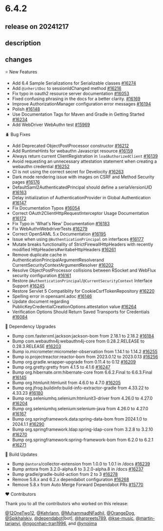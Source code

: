 # 6.4.2

## release on 20241217

## description

## changes

⭐ New Features

* Add 6.4 Sample Serializations for Serializable classes <a href="https://github.com/spring-projects/spring-security/issues/16274" data-hovercard-type="issue" data-hovercard-url="/spring-projects/spring-security/issues/16274/hovercard">#16274</a>
* Add <code>@inheritDoc</code> to sessionIdChanged method <a href="https://github.com/spring-projects/spring-security/pull/16216" data-hovercard-type="pull_request" data-hovercard-url="/spring-projects/spring-security/pull/16216/hovercard">#16216</a>
* Fix typo in oauth2 resource server documentation <a href="https://github.com/spring-projects/spring-security/pull/16053" data-hovercard-type="pull_request" data-hovercard-url="/spring-projects/spring-security/pull/16053/hovercard">#16053</a>
* Fixed confusing phrasing in the docs for a better clarity. <a href="https://github.com/spring-projects/spring-security/pull/16169" data-hovercard-type="pull_request" data-hovercard-url="/spring-projects/spring-security/pull/16169/hovercard">#16169</a>
* Improve AuthorizationManager configuration error messages <a href="https://github.com/spring-projects/spring-security/pull/16194" data-hovercard-type="pull_request" data-hovercard-url="/spring-projects/spring-security/pull/16194/hovercard">#16194</a>
* Polish <a href="https://github.com/spring-projects/spring-security/pull/16148" data-hovercard-type="pull_request" data-hovercard-url="/spring-projects/spring-security/pull/16148/hovercard">#16148</a>
* Use Documentation Tags for Maven and Gradle in Getting Started <a href="https://github.com/spring-projects/spring-security/pull/16234" data-hovercard-type="pull_request" data-hovercard-url="/spring-projects/spring-security/pull/16234/hovercard">#16234</a>
* Add WebDriver WebAuthn test <a href="https://github.com/spring-projects/spring-security/pull/15969" data-hovercard-type="pull_request" data-hovercard-url="/spring-projects/spring-security/pull/15969/hovercard">#15969</a>

🪲 Bug Fixes

* Add Deprecated ObjectPostProcessor constructor <a href="https://github.com/spring-projects/spring-security/pull/16212" data-hovercard-type="pull_request" data-hovercard-url="/spring-projects/spring-security/pull/16212/hovercard">#16212</a>
* Add RuntimeHints for webauthn Javascript resource <a href="https://github.com/spring-projects/spring-security/pull/16159" data-hovercard-type="pull_request" data-hovercard-url="/spring-projects/spring-security/pull/16159/hovercard">#16159</a>
* Always return current ClientRegistration in <code>loadAuthorizedClient</code> <a href="https://github.com/spring-projects/spring-security/issues/16139" data-hovercard-type="issue" data-hovercard-url="/spring-projects/spring-security/issues/16139/hovercard">#16139</a>
* Avoid requesting an unnecessary attestation statement when creating a webauthn credential <a href="https://github.com/spring-projects/spring-security/pull/16252" data-hovercard-type="pull_request" data-hovercard-url="/spring-projects/spring-security/pull/16252/hovercard">#16252</a>
* CI is not using the correct secret for Develocity <a href="https://github.com/spring-projects/spring-security/issues/16263" data-hovercard-type="issue" data-hovercard-url="/spring-projects/spring-security/issues/16263/hovercard">#16263</a>
* Dark mode rendering issue with images on CSRF and Method Security pages <a href="https://github.com/spring-projects/spring-security/issues/16176" data-hovercard-type="issue" data-hovercard-url="/spring-projects/spring-security/issues/16176/hovercard">#16176</a>
* DefaultSaml2AuthenticatedPrincipal should define a serialVersionUID <a href="https://github.com/spring-projects/spring-security/issues/16163" data-hovercard-type="issue" data-hovercard-url="/spring-projects/spring-security/issues/16163/hovercard">#16163</a>
* Delay initialization of AuthenticationProvider in Global Authentication <a href="https://github.com/spring-projects/spring-security/issues/16147" data-hovercard-type="issue" data-hovercard-url="/spring-projects/spring-security/issues/16147/hovercard">#16147</a>
* Fix Documentation Typos <a href="https://github.com/spring-projects/spring-security/pull/16054" data-hovercard-type="pull_request" data-hovercard-url="/spring-projects/spring-security/pull/16054/hovercard">#16054</a>
* Correct OAuth2ClientHttpRequestInterceptor Usage Documentation <a href="https://github.com/spring-projects/spring-security/pull/16172" data-hovercard-type="pull_request" data-hovercard-url="/spring-projects/spring-security/pull/16172/hovercard">#16172</a>
* Fix Typo in 'What's New' Documentation <a href="https://github.com/spring-projects/spring-security/pull/16183" data-hovercard-type="pull_request" data-hovercard-url="/spring-projects/spring-security/pull/16183/hovercard">#16183</a>
* Fix WebAuthnWebdriverTests <a href="https://github.com/spring-projects/spring-security/pull/16279" data-hovercard-type="pull_request" data-hovercard-url="/spring-projects/spring-security/pull/16279/hovercard">#16279</a>
* Correct OpenSAML 5.x Documentation <a href="https://github.com/spring-projects/spring-security/pull/16195" data-hovercard-type="pull_request" data-hovercard-url="/spring-projects/spring-security/pull/16195/hovercard">#16195</a>
* Issue when using <code>@AuthenticationPrincipal</code> on interfaces <a href="https://github.com/spring-projects/spring-security/issues/16177" data-hovercard-type="issue" data-hovercard-url="/spring-projects/spring-security/issues/16177/hovercard">#16177</a>
* Mutate breaks functionality of StrictFirewallHttpHeaders with recently modified HttpHeaders#writabeHttpHeaders <a href="https://github.com/spring-projects/spring-security/issues/16261" data-hovercard-type="issue" data-hovercard-url="/spring-projects/spring-security/issues/16261/hovercard">#16261</a>
* Remove duplicate cache in AuthenticationPrincipalArgumentResolverand CurrentSecurityContextArgumentResolver <a href="https://github.com/spring-projects/spring-security/pull/16202" data-hovercard-type="pull_request" data-hovercard-url="/spring-projects/spring-security/pull/16202/hovercard">#16202</a>
* Resolve ObjectPostProcessor collisions between RSocket and WebFlux security configuration <a href="https://github.com/spring-projects/spring-security/issues/16161" data-hovercard-type="issue" data-hovercard-url="/spring-projects/spring-security/issues/16161/hovercard">#16161</a>
* Restore <code>@AuthenticationPrincipal</code>/<code>@CurrentSecurityContext</code> Interface Support <a href="https://github.com/spring-projects/spring-security/pull/16245" data-hovercard-type="pull_request" data-hovercard-url="/spring-projects/spring-security/pull/16245/hovercard">#16245</a>
* Restore Servlet 5 Compatiblity for CookieCsrfTokenRepository <a href="https://github.com/spring-projects/spring-security/issues/16220" data-hovercard-type="issue" data-hovercard-url="/spring-projects/spring-security/issues/16220/hovercard">#16220</a>
* Spelling error in opensaml.adoc <a href="https://github.com/spring-projects/spring-security/pull/16146" data-hovercard-type="pull_request" data-hovercard-url="/spring-projects/spring-security/pull/16146/hovercard">#16146</a>
* Update document regarding PublicKeyCredentialCreationOptions.attestation value <a href="https://github.com/spring-projects/spring-security/pull/16264" data-hovercard-type="pull_request" data-hovercard-url="/spring-projects/spring-security/pull/16264/hovercard">#16264</a>
* Verification Options Should Return Saved Transports for Credentials <a href="https://github.com/spring-projects/spring-security/issues/16084" data-hovercard-type="issue" data-hovercard-url="/spring-projects/spring-security/issues/16084/hovercard">#16084</a>

🔨 Dependency Upgrades

* Bump com.fasterxml.jackson:jackson-bom from 2.18.1 to 2.18.2 <a href="https://github.com/spring-projects/spring-security/pull/16184" data-hovercard-type="pull_request" data-hovercard-url="/spring-projects/spring-security/pull/16184/hovercard">#16184</a>
* Bump com.webauthn4j:webauthn4j-core from 0.28.2.RELEASE to 0.28.3.RELEASE <a href="https://github.com/spring-projects/spring-security/pull/16203" data-hovercard-type="pull_request" data-hovercard-url="/spring-projects/spring-security/pull/16203/hovercard">#16203</a>
* Bump io.micrometer:micrometer-observation from 1.14.1 to 1.14.2 <a href="https://github.com/spring-projects/spring-security/pull/16255" data-hovercard-type="pull_request" data-hovercard-url="/spring-projects/spring-security/pull/16255/hovercard">#16255</a>
* Bump io.projectreactor:reactor-bom from 2023.0.12 to 2023.0.13 <a href="https://github.com/spring-projects/spring-security/pull/16256" data-hovercard-type="pull_request" data-hovercard-url="/spring-projects/spring-security/pull/16256/hovercard">#16256</a>
* Bump org.gradle.wrapper-upgrade from 0.11.4 to 0.12 <a href="https://github.com/spring-projects/spring-security/pull/16209" data-hovercard-type="pull_request" data-hovercard-url="/spring-projects/spring-security/pull/16209/hovercard">#16209</a>
* Bump org.gretty:gretty from 4.1.5 to 4.1.6 <a href="https://github.com/spring-projects/spring-security/pull/16247" data-hovercard-type="pull_request" data-hovercard-url="/spring-projects/spring-security/pull/16247/hovercard">#16247</a>
* Bump org.hibernate.orm:hibernate-core from 6.6.2.Final to 6.6.3.Final <a href="https://github.com/spring-projects/spring-security/pull/16145" data-hovercard-type="pull_request" data-hovercard-url="/spring-projects/spring-security/pull/16145/hovercard">#16145</a>
* Bump org.htmlunit:htmlunit from 4.6.0 to 4.7.0 <a href="https://github.com/spring-projects/spring-security/pull/16205" data-hovercard-type="pull_request" data-hovercard-url="/spring-projects/spring-security/pull/16205/hovercard">#16205</a>
* Bump org.jfrog.buildinfo:build-info-extractor-gradle from 4.33.22 to 4.33.23 <a href="https://github.com/spring-projects/spring-security/pull/16180" data-hovercard-type="pull_request" data-hovercard-url="/spring-projects/spring-security/pull/16180/hovercard">#16180</a>
* Bump org.seleniumhq.selenium:htmlunit3-driver from 4.26.0 to 4.27.0 <a href="https://github.com/spring-projects/spring-security/pull/16204" data-hovercard-type="pull_request" data-hovercard-url="/spring-projects/spring-security/pull/16204/hovercard">#16204</a>
* Bump org.seleniumhq.selenium:selenium-java from 4.26.0 to 4.27.0 <a href="https://github.com/spring-projects/spring-security/pull/16167" data-hovercard-type="pull_request" data-hovercard-url="/spring-projects/spring-security/pull/16167/hovercard">#16167</a>
* Bump org.springframework.data:spring-data-bom from 2024.1.0 to 2024.1.1 <a href="https://github.com/spring-projects/spring-security/pull/16290" data-hovercard-type="pull_request" data-hovercard-url="/spring-projects/spring-security/pull/16290/hovercard">#16290</a>
* Bump org.springframework.ldap:spring-ldap-core from 3.2.8 to 3.2.10 <a href="https://github.com/spring-projects/spring-security/pull/16270" data-hovercard-type="pull_request" data-hovercard-url="/spring-projects/spring-security/pull/16270/hovercard">#16270</a>
* Bump org.springframework:spring-framework-bom from 6.2.0 to 6.2.1 <a href="https://github.com/spring-projects/spring-security/pull/16271" data-hovercard-type="pull_request" data-hovercard-url="/spring-projects/spring-security/pull/16271/hovercard">#16271</a>

🔩 Build Updates

* Bump <code>@antora</code>/collector-extension from 1.0.0 to 1.0.1 in /docs <a href="https://github.com/spring-projects/spring-security/pull/16239" data-hovercard-type="pull_request" data-hovercard-url="/spring-projects/spring-security/pull/16239/hovercard">#16239</a>
* Bump antora from 3.2.0-alpha.6 to 3.2.0-alpha.8 in /docs <a href="https://github.com/spring-projects/spring-security/pull/16237" data-hovercard-type="pull_request" data-hovercard-url="/spring-projects/spring-security/pull/16237/hovercard">#16237</a>
* Bump gradle/gradle-build-action from 2 to 3 <a href="https://github.com/spring-projects/spring-security/pull/16278" data-hovercard-type="pull_request" data-hovercard-url="/spring-projects/spring-security/pull/16278/hovercard">#16278</a>
* Remove 5.8.x and 6.2.x dependabot configuration <a href="https://github.com/spring-projects/spring-security/issues/16268" data-hovercard-type="issue" data-hovercard-url="/spring-projects/spring-security/issues/16268/hovercard">#16268</a>
* Remove 5.8.x from Auto Merge Forward Dependabot PRs <a href="https://github.com/spring-projects/spring-security/issues/15770" data-hovercard-type="issue" data-hovercard-url="/spring-projects/spring-security/issues/15770/hovercard">#15770</a>

❤️ Contributors

Thank you to all the contributors who worked on this release:

<a class="user-mention notranslate" data-hovercard-type="user" data-hovercard-url="/users/12OneTwo12/hovercard" data-octo-click="hovercard-link-click" data-octo-dimensions="link_type:self" href="https://github.com/12OneTwo12">@12OneTwo12</a>, <a class="user-mention notranslate" data-hovercard-type="user" data-hovercard-url="/users/Kehrlann/hovercard" data-octo-click="hovercard-link-click" data-octo-dimensions="link_type:self" href="https://github.com/Kehrlann">@Kehrlann</a>, <a class="user-mention notranslate" data-hovercard-type="user" data-hovercard-url="/users/MuhammadNFadhil/hovercard" data-octo-click="hovercard-link-click" data-octo-dimensions="link_type:self" href="https://github.com/MuhammadNFadhil">@MuhammadNFadhil</a>, <a class="user-mention notranslate" data-hovercard-type="user" data-hovercard-url="/users/OrangeDog/hovercard" data-octo-click="hovercard-link-click" data-octo-dimensions="link_type:self" href="https://github.com/OrangeDog">@OrangeDog</a>, <a class="user-mention notranslate" data-hovercard-type="user" data-hovercard-url="/users/Spikhalskiy/hovercard" data-octo-click="hovercard-link-click" data-octo-dimensions="link_type:self" href="https://github.com/Spikhalskiy">@Spikhalskiy</a>, <a class="user-mention notranslate" data-hovercard-type="organization" data-hovercard-url="/orgs/dependabot/hovercard" data-octo-click="hovercard-link-click" data-octo-dimensions="link_type:self" href="https://github.com/dependabot">@dependabot</a>[bot], <a class="user-mention notranslate" data-hovercard-type="user" data-hovercard-url="/users/harpreets789/hovercard" data-octo-click="hovercard-link-click" data-octo-dimensions="link_type:self" href="https://github.com/harpreets789">@harpreets789</a>, <a class="user-mention notranslate" data-hovercard-type="user" data-hovercard-url="/users/kse-music/hovercard" data-octo-click="hovercard-link-click" data-octo-dimensions="link_type:self" href="https://github.com/kse-music">@kse-music</a>, <a class="user-mention notranslate" data-hovercard-type="user" data-hovercard-url="/users/martin-tarjanyi/hovercard" data-octo-click="hovercard-link-click" data-octo-dimensions="link_type:self" href="https://github.com/martin-tarjanyi">@martin-tarjanyi</a>, <a class="user-mention notranslate" data-hovercard-type="user" data-hovercard-url="/users/ngocnhan-tran1996/hovercard" data-octo-click="hovercard-link-click" data-octo-dimensions="link_type:self" href="https://github.com/ngocnhan-tran1996">@ngocnhan-tran1996</a>, and <a class="user-mention notranslate" data-hovercard-type="user" data-hovercard-url="/users/ynojima/hovercard" data-octo-click="hovercard-link-click" data-octo-dimensions="link_type:self" href="https://github.com/ynojima">@ynojima</a>


